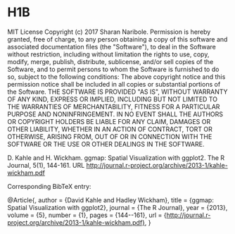 # H1B
MIT License
Copyright (c) 2017 Sharan Naribole.
Permission is hereby granted, free of charge, to any person obtaining a copy of this software and associated documentation files (the "Software"), to deal in the Software without restriction, including without limitation the rights to use, copy, modify, merge, publish, distribute, sublicense, and/or sell copies of the Software, and to permit persons to whom the Software is furnished to do so, subject to the following conditions:
The above copyright notice and this permission notice shall be included in all copies or substantial portions of the Software.
THE SOFTWARE IS PROVIDED "AS IS", WITHOUT WARRANTY OF ANY KIND, EXPRESS OR IMPLIED, INCLUDING BUT NOT LIMITED TO THE WARRANTIES OF MERCHANTABILITY, FITNESS FOR A PARTICULAR PURPOSE AND NONINFRINGEMENT. IN NO EVENT SHALL THE AUTHORS OR COPYRIGHT HOLDERS BE LIABLE FOR ANY CLAIM, DAMAGES OR OTHER LIABILITY, WHETHER IN AN ACTION OF CONTRACT, TORT OR OTHERWISE, ARISING FROM, OUT OF OR IN CONNECTION WITH THE SOFTWARE OR THE USE OR OTHER DEALINGS IN THE SOFTWARE.

D. Kahle and H. Wickham. ggmap: Spatial Visualization with ggplot2. The R Journal, 5(1), 144-161. URL http://journal.r-project.org/archive/2013-1/kahle-wickham.pdf

Corresponding BibTeX entry:

  @Article{,
    author = {David Kahle and Hadley Wickham},
    title = {ggmap: Spatial Visualization with ggplot2},
    journal = {The R Journal},
    year = {2013},
    volume = {5},
    number = {1},
    pages = {144--161},
    url =
      {http://journal.r-project.org/archive/2013-1/kahle-wickham.pdf},
  }
